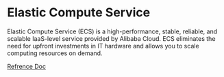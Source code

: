 # Elastic Compute Service
Elastic Compute Service (ECS) is a high-performance, stable, reliable, and scalable IaaS-level service provided by Alibaba Cloud. ECS eliminates the need for upfront investments in IT hardware and allows you to scale computing resources on demand.

[Refrence Doc](https://www.alibabacloud.com/help/en/elastic-compute-service)